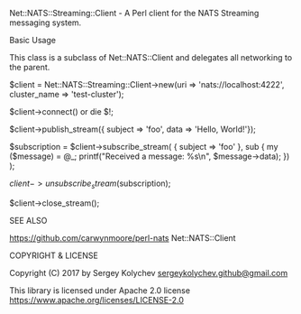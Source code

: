 
Net::NATS::Streaming::Client - A Perl client for the NATS Streaming messaging system.


Basic Usage

This class is a subclass of Net::NATS::Client and delegates all networking
to the parent.
 
$client = Net::NATS::Streaming::Client->new(uri => 'nats://localhost:4222', cluster_name => 'test-cluster');

$client->connect() or die $!;

$client->publish_stream({ subject => 'foo', data => 'Hello, World!'});

$subscription = $client->subscribe_stream(
    { subject => 'foo' }, 
    sub {
        my ($message) = @_;
       printf("Received a message: %s\n", $message->data);
    })
);

$client->unsubscribe_stream($subscription);
 
$client->close_stream();

SEE ALSO

https://github.com/carwynmoore/perl-nats Net::NATS::Client

COPYRIGHT & LICENSE

Copyright (C) 2017 by Sergey Kolychev <sergeykolychev.github@gmail.com>
 
This library is licensed under Apache 2.0 license https://www.apache.org/licenses/LICENSE-2.0
